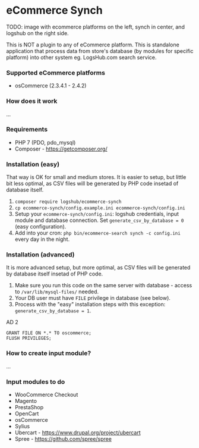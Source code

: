 # eCommerce Synch

TODO: image with ecommerce platforms on the left, synch in center, and logshub on the right side.

This is NOT a plugin to any of eCommerce platform. This is standalone application
that process data from store's database (by modules for specific platform) into
other system eg. LogsHub.com search service.

### Supported eCommerce platforms

* osCommerce (2.3.4.1 - 2.4.2)

### How does it work

...

### Requirements

* PHP 7 (PDO, pdo_mysql)
* Composer - https://getcomposer.org/

### Installation (easy)

That way is OK for small and medium stores.
It is easier to setup, but little bit less optimal,
as CSV files will be generated by PHP code insetad of database itself.

1. `composer require logshub/ecommerce-synch`
2. `cp ecommerce-synch/config.example.ini ecommerce-synch/config.ini`
3. Setup your `ecommerce-synch/config.ini`: logshub credentials, input module and database connection. Set `generate_csv_by_database = 0` (easy configuration).
4. Add into your cron: `php bin/ecommerce-search synch -c config.ini` every day in the night.

### Installation (advanced)

It is more advanced setup, but more optimal,
as CSV files will be generated by database itself insetad of PHP code.

1. Make sure you run this code on the same server with database - access to `/var/lib/mysql-files/` needed.
2. Your DB user must have `FILE` privilege in database (see below).
3. Process with the "easy" installation steps with this exception: `generate_csv_by_database = 1`.

AD 2

```
GRANT FILE ON *.* TO oscommerce;
FLUSH PRIVILEGES;
```

### How to create input module?

...

### Input modules to do

* WooCommerce Checkout
* Magento
* PrestaShop
* OpenCart
* osCommerce
* Sylius
* Ubercart - https://www.drupal.org/project/ubercart 
* Spree - https://github.com/spree/spree
